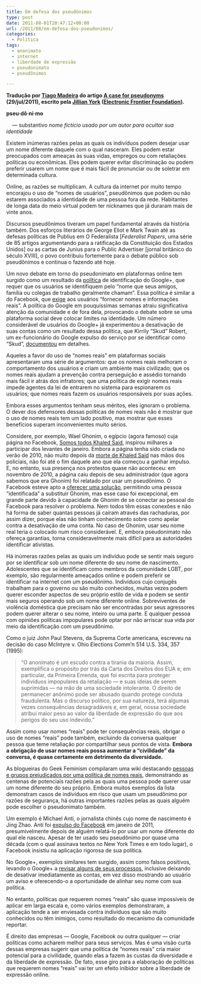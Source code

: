 ```yaml
---
title: Em defesa dos pseudônimos
type: post
date: 2011-08-01T20:47:12+00:00
url: /2011/08/em-defesa-dos-pseudonimos/
categories:
  - Política
tags:
  - anonimato
  - internet
  - liberdade de expressão
  - pseudonimato
  - pseudônimos

---
```

**Tradução por [Tiago Madeira][1] do artigo [A case for pseudonyms][2] (29/jul/2011), escrito pela [Jillian York][3] ([Electronic Frontier Foundation][4]).**

**pseu·dô·ni·mo**

    — substantivo _nome fictício usado por um autor para ocultar sua identidade_

Existem inúmeras razões pelas as quais os indivíduos podem desejar usar um nome diferente daquele com o qual nasceram. Eles podem estar preocupados com ameaças às suas vidas, empregos ou com retaliações políticas ou econômicas. Eles podem querer evitar discriminação ou podem preferir usarem um nome que é mais fácil de pronunciar ou de soletrar em determinada cultura.

Online, as razões se multiplicam. A cultura da internet por muito tempo encorajou o uso de “nomes de usuários”, pseudônimos que podem ou não estarem associados a identidade de uma pessoa fora da rede. Habitantes de longa data do meio virtual podem ter nicknames que já duraram mais de vinte anos.

Discursos pseudônimos tiveram um papel fundamental através da história também. Dos esforços literários de George Eliot e Mark Twain até as defesas políticas de Publius em O Federalista [_Federalist Papers_, uma série de 85 artigos argumentando para a ratificação da Constituição dos Estados Unidos] ou as cartas de Junius para o Public Advertiser [jornal britânico do século XVIII], o povo contribuiu fortemente para o debate público sob pseudônimos e continua o fazendo até hoje.

Um novo debate em torno do pseudonimato em plataformas online tem surgido como um resultado da [política][5] de identificação do Google+, que requer que os usuários se identifiquem pelo “nome que seus amigos, família ou colegas de trabalho geralmente chamam”. Essa política é similar a do Facebook, que [exige][5] aos usuários “fornecer nomes e informações reais”. A política do Google em pouquíssimas semanas atraiu significativa atenção da comunidade e de fora dela, provocando o debate sobre se uma plataforma social deve colocar limites na identidade. Um número considerável de usuários do Google+ já experimentou a desativação de suas contas como um resultado dessa política, que Kirrily “Skud” Robert, um ex-funcionário do Google expulso do serviço por se identificar como “Skud”, [documentou][6] em detalhes.

Aqueles a favor do uso de “nomes reais” em plataformas sociais apresentaram uma série de argumentos: que os nomes reais melhoram o comportamento dos usuários e criam um ambiente mais civilizado; que os nomes reais ajudam a prevenção contra perseguição e assédio tornando mais fácil ir atrás dos infratores; que uma política de exigir nomes reais impede agentes da lei de entrarem no sistema para espionarem os usuários; que nomes reais fazem os usuários responsáveis por suas ações.

Embora esses argumentos tenham seus méritos, eles ignoram o problema. O dever dos defensores dessas políticas de nomes reais não é mostrar que o uso de nomes reais tem um lado positivo, mas mostrar que esses benefícios superam inconvenientes muito sérios.

Considere, por exemplo, Wael Ghonim, o egípcio (agora famoso) cuja página no Facebook, [Somos todos Khaled Said][7], inspirou milhares a participar dos levantes de janeiro. Embora a página tenha sido criada no verão de 2010, não muito depois da [morte de Khaled Said][8] nas mãos dos policiais, não foi até o fim daquele ano que ela começou a ganhar impulso. E, no entanto, sua presença nos protestos quase não aconteceu: em novembro de 2010, a página caiu depois de seu administrador (que agora sabemos que era Ghonim) foi relatado por usar um pseudônimo. O Facebook esteve apto a [oferecer uma solução][9], permitindo uma pessoa “identificada” a substituir Ghonim, mas esse caso foi excepcional, em grande parte devido à capacidade de Ghonim de se conectar ao pessoal do Facebook para resolver o problema. Nem todos têm essas conexões e não há forma de saber quantas pessoas já caíram através das rachaduras, por assim dizer, porque elas não tinham conhecimento sobre como apelar contra a desativação de uma conta. No caso de Ghonim, usar seu nome real teria o colocado num risco considerável. E, embora pseudonimato não ofereça garantias, torna consideravelmente mais difícil para as autoridades identificar ativistas.

Há inúmeras razões pelas as quais um indivíduo pode se sentir mais seguro por se identificar sob um nome diferente do seu nome de nascimento. Adolescentes que se identificam como membros da comunidade LGBT, por exemplo, são regularmente ameaçados online e podem preferir se identificar na internet com um pseudônimo. Indivíduos cujo conjugês trabalham para o governo ou são muito conhecidos, muitas vezes podem querer esconder aspectos de seu próprio estilo de vida e podem se sentir mais seguros operando sob um nome diferente online. Sobreviventes de violência doméstica que precisam não ser encontradas por seus agressores podem querer alterar o seu nome, inteiro ou uma parte. E qualquer pessoa com opiniões políticas impopulares pode optar por não arriscar sua vida por meio da identificação com um pseudônimo.

Como o juiz John Paul Stevens, da Suprema Corte americana, escreveu na decisão do caso McIntyre v. Ohio Elections Comm’n 514 U.S. 334, 357 (1995):

> “O anonimato é um escudo contra a tirania da maioria. Assim, exemplifica o propósito por trás da Carta dos Direitos dos EUA e, em particular, da Primeira Emenda, que foi escrita para proteger indivíduos impopulares da retaliação — e suas ideias de serem suprimidas — na mão de uma sociedade intolerante. O direito de permanecer anônimo pode ser abusado quando protege conduta fraudulenta. Mas o discurso político, por sua natureza, terá algumas vezes consequências desagradáveis e, em geral, nossa sociedade atribui maior peso ao valor da liberdade de expressão do que aos perigos do seu uso indevido.”

Assim como usar nomes “reais” pode ter consequências reais, obrigar o uso de nomes “reais” pode também, excluindo da conversa qualquer pessoa que teme retaliação por compartilhar seus pontos de vista. **Embora a obrigação de usar nomes reais possa aumentar a “civilidade” da conversa, é quase certamente em detrimento da diversidade.**

As blogueiras do Geek Feminism compilaram uma wiki destacando [pessoas e grupos prejudicados por uma política de nomes reais][10], demonstrando as centenas de potenciais razões pela as quais uma pessoa pode querer usar um nome diferente do seu próprio. Embora muitos exemplos da lista demonstram casos de indivíduos em risco que usam um pseudônimo por razões de segurança, há outras importantes razões pelas as quais alguém pode escolher o pseudonimato também.

Um exemplo é Michael Anti, o jornalista chinês cujo nome de nascimento é Jing Zhao. Anti foi [expulso do Facebook][11] em janeiro de 2011, presumivelmente depois de alguém relatá-lo por usar um nome diferente do qual ele nasceu. Apesar de ter usado seu pseudônimo por quase uma década (com o qual assinava textos no New York Times e em todo lugar), o Facebook insistiu na aplicação rigorosa de sua política.

No Google+, exemplos similares tem surgido, assim como falsos positivos, levando o Google+ a [revisar alguns de seus processos][12], inclusive deixando de desativar imediatamente as contas, em vez disso mostrando ao usuário um aviso e oferecendo-o a oportunidade de alinhar seu nome com sua política.

No entanto, políticas que requerem nomes “reais” são quase impossíveis de aplicar em larga escala e, como vários exemplos demonstraram, a aplicação tende a ser enviesada contra indivíduos que são muito conhecidos ou têm inimigos, como resultado do mecanismo da comunidade reportar.

É direito das empresas — Google, Facebook ou outra qualquer — criar políticas como acharem melhor para seus serviços. Mas é uma visão curta dessas empresas sugerir que uma política de “nomes reais” cria maior potencial para a civilidade, quando elas a fazem às custas da diversidade e da liberdade de expressão. De fato, esse giro para a elaboração de políticas que requerem nomes “reais” vai ter um efeito inibidor sobre a liberdade de expressão online.

 [1]: /2011/08/em-defesa-dos-pseudonimos/
 [2]: https://www.eff.org/deeplinks/2011/07/case-pseudonyms
 [3]: https://www.eff.org/about/staff/jillian
 [4]: https://www.eff.org/
 [5]: http://www.google.com/support/accounts/bin/answer.py?answer=107107
 [6]: http://infotrope.net/2011/07/25/preliminary-results-of-my-survey-of-suspended-google-accounts/
 [7]: https://www.facebook.com/ElShaheeed
 [8]: https://secure.wikimedia.org/wikipedia/en/wiki/Death_of_Khaled_Mohamed_Saeed
 [9]: http://www.thedailybeast.com/articles/2011/02/24/middle-east-uprising-facebooks-back-channel-diplomacy.html
 [10]: http://geekfeminism.wikia.com/wiki/Who_is_harmed_by_a_%22Real_Names%22_policy%3F
 [11]: http://www.cpj.org/internet/2011/03/michael-antis-exile-from-facebook-over-real-name-p.php
 [12]: https://plus.google.com/113116318008017777871/posts/VJoZMS8zVqU

